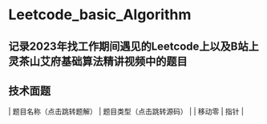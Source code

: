 # Leetcode_basic_Algorithm

## 记录2023年找工作期间遇见的Leetcode上以及B站上灵茶山艾府基础算法精讲视频中的题目

## 技术面题

| 题目名称（点击跳转题解）  | 题目类型（点击跳转源码）  | 
| 移动零   | 指针  | 

